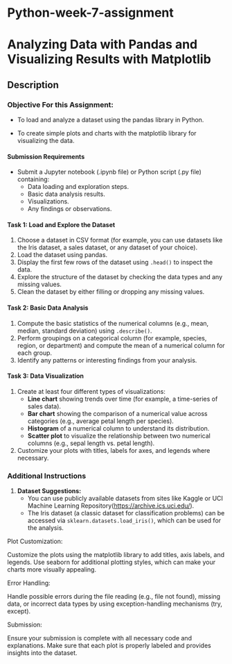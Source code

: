 # Python-week-7-assignment

# **Analyzing Data with Pandas and Visualizing Results with Matplotlib**

## **Description**

### **Objective For this Assignment:**

* To load and analyze a dataset using the pandas library in Python.

* To create simple plots and charts with the matplotlib library for visualizing the data.


#### **Submission Requirements**
* Submit a Jupyter notebook (.ipynb file) or Python script (.py file) containing:
    * Data loading and exploration steps.
    * Basic data analysis results.
    * Visualizations.
    * Any findings or observations.


#### **Task 1: Load and Explore the Dataset**
1. Choose a dataset in CSV format (for example, you can use datasets like the Iris dataset, a sales dataset, or any dataset of your choice).
2. Load the dataset using pandas.
3. Display the first few rows of the dataset using `.head()` to inspect the data.
4. Explore the structure of the dataset by checking the data types and any missing values.
5. Clean the dataset by either filling or dropping any missing values.


#### **Task 2: Basic Data Analysis**
1. Compute the basic statistics of the numerical columns (e.g., mean, median, standard deviation) using `.describe()`.
2. Perform groupings on a categorical column (for example, species, region, or department) and compute the mean of a numerical column for each group.
3. Identify any patterns or interesting findings from your analysis.


#### **Task 3: Data Visualization**
1. Create at least four different types of visualizations:
    * **Line chart** showing trends over time (for example, a time-series of sales data).
    * **Bar chart** showing the comparison of a numerical value across categories (e.g., average petal length per species).
    * **Histogram** of a numerical column to understand its distribution.
    * **Scatter plot** to visualize the relationship between two numerical columns (e.g., sepal length vs. petal length).
2. Customize your plots with titles, labels for axes, and legends where necessary.


### Additional Instructions

1. **Dataset Suggestions:**
    * You can use publicly available datasets from sites like Kaggle or UCI Machine Learning Repository(https://archive.ics.uci.edu/).
    * The Iris dataset (a classic dataset for classification problems) can be accessed via `sklearn.datasets.load_iris()`, which can be used for the analysis.

Plot Customization:

Customize the plots using the matplotlib library to add titles, axis labels, and legends.
Use seaborn for additional plotting styles, which can make your charts more visually appealing.

Error Handling:

Handle possible errors during the file reading (e.g., file not found), missing data, or incorrect data types by using exception-handling mechanisms (try, except).

Submission:

Ensure your submission is complete with all necessary code and explanations. Make sure that each plot is properly labeled and provides insights into the dataset.
